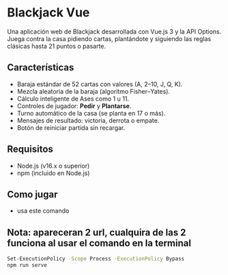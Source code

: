 # Blackjack Vue

Una aplicación web de Blackjack desarrollada con Vue.js 3 y la API Options. Juega contra la casa pidiendo cartas, plantándote y siguiendo las reglas clásicas hasta 21 puntos o pasarte.


## Características

- Baraja estándar de 52 cartas con valores (A, 2–10, J, Q, K).  
- Mezcla aleatoria de la baraja (algoritmo Fisher–Yates).  
- Cálculo inteligente de Ases como 1 u 11.  
- Controles de jugador: **Pedir** y **Plantarse**.  
- Turno automático de la casa (se planta en 17 o más).  
- Mensajes de resultado: victoria, derrota o empate.  
- Botón de reiniciar partida sin recargar.


## Requisitos

- Node.js (v16.x o superior)  
- npm (incluido en Node.js)

## Como jugar

- usa este comando

## Nota: apareceran 2 url, cualquira de las 2 funciona al usar el comando en la terminal

```bash
Set-ExecutionPolicy -Scope Process -ExecutionPolicy Bypass
npm run serve
